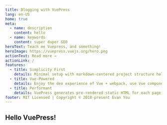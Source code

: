 ```yaml
---
title: Blogging with VuePress
lang: en-US
home: true
meta:
  - name: description
    content: hello
  - name: keywords
    content: super duper SEO
heroText: Teach me Vuepress, and something!
heroImage: https://vuepress.vuejs.org/hero.png
actionText: Read more →
actionLink: /
features:
  - title: Simplicity First
    details: Minimal setup with markdown-centered project structure helps you focus on writing.
  - title: Vue-Powered
    details: Enjoy the dev experience of Vue + webpack, use Vue components in markdown, and develop custom themes with Vue.
  - title: Performant
    details: VuePress generates pre-rendered static HTML for each page, and runs as an SPA once a page is loaded
footer: MIT Licensed | Copyright © 2018-present Evan You
---
```


## Hello VuePress!